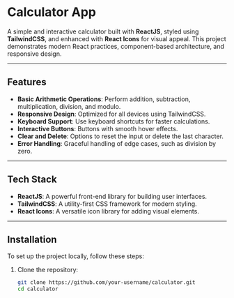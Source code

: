 # Calculator App

A simple and interactive calculator built with **ReactJS**, styled using **TailwindCSS**, and enhanced with **React Icons** for visual appeal. This project demonstrates modern React practices, component-based architecture, and responsive design.

---

## Features

- **Basic Arithmetic Operations**: Perform addition, subtraction, multiplication, division, and modulo.
- **Responsive Design**: Optimized for all devices using TailwindCSS.
- **Keyboard Support**: Use keyboard shortcuts for faster calculations.
- **Interactive Buttons**: Buttons with smooth hover effects.
- **Clear and Delete**: Options to reset the input or delete the last character.
- **Error Handling**: Graceful handling of edge cases, such as division by zero.

---

## Tech Stack

- **ReactJS**: A powerful front-end library for building user interfaces.
- **TailwindCSS**: A utility-first CSS framework for modern styling.
- **React Icons**: A versatile icon library for adding visual elements.

---

## Installation

To set up the project locally, follow these steps:

1. Clone the repository:
   ```bash
   git clone https://github.com/your-username/calculator.git
   cd calculator
